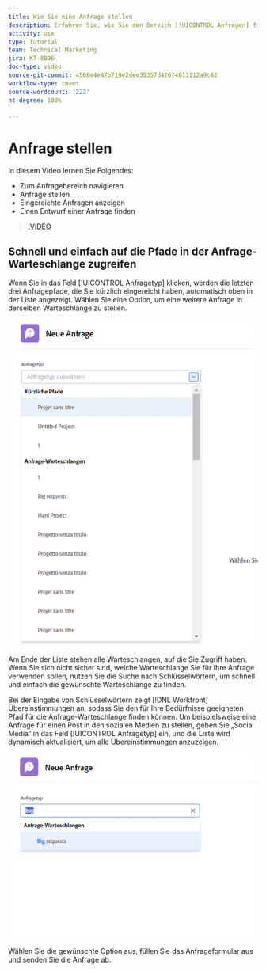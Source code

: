 ```yaml
---
title: Wie Sie eine Anfrage stellen
description: Erfahren Sie, wie Sie den Bereich [!UICONTROL Anfragen] finden und eine Anfrage stellen können. Dann erfahren Sie, wie Sie eingereichte Anfragen und Entwurfsanfragen einsehen können.
activity: use
type: Tutorial
team: Technical Marketing
jira: KT-8806
doc-type: video
source-git-commit: 4568e4e47b719e2dee35357d42674613112a9c43
workflow-type: tm+mt
source-wordcount: '222'
ht-degree: 100%

---
```


# Anfrage stellen

In diesem Video lernen Sie Folgendes:

* Zum Anfragebereich navigieren
* Anfrage stellen
* Eingereichte Anfragen anzeigen
* Einen Entwurf einer Anfrage finden

>[!VIDEO](https://video.tv.adobe.com/v/336092/?quality=12&learn=on&enablevpops)

## Schnell und einfach auf die Pfade in der Anfrage-Warteschlange zugreifen

Wenn Sie in das Feld [!UICONTROL Anfragetyp] klicken, werden die letzten drei Anfragepfade, die Sie kürzlich eingereicht haben, automatisch oben in der Liste angezeigt. Wählen Sie eine Option, um eine weitere Anfrage in derselben Warteschlange zu stellen.

![Das Anfragetyp-Menü zeigt eine Liste der letzten Anfragepfade](assets/collaborator-fundamentals-1.png)

Am Ende der Liste stehen alle Warteschlangen, auf die Sie Zugriff haben. Wenn Sie sich nicht sicher sind, welche Warteschlange Sie für Ihre Anfrage verwenden sollen, nutzen Sie die Suche nach Schlüsselwörtern, um schnell und einfach die gewünschte Warteschlange zu finden.

Bei der Eingabe von Schlüsselwörtern zeigt [!DNL Workfront] Übereinstimmungen an, sodass Sie den für Ihre Bedürfnisse geeigneten Pfad für die Anfrage-Warteschlange finden können. Um beispielsweise eine Anfrage für einen Post in den sozialen Medien zu stellen, geben Sie „Social Media“ in das Feld [!UICONTROL Anfragetyp] ein, und die Liste wird dynamisch aktualisiert, um alle Übereinstimmungen anzuzeigen.

![Anfragetyp-Menü mit einem Wort, das in das Feld eingegeben wird, um die letzten Anfragepfade anzuzeigen](assets/collaborator-fundamentals-2.png)

Wählen Sie die gewünschte Option aus, füllen Sie das Anfrageformular aus und senden Sie die Anfrage ab.

<!--
Learn more
Requests area overview
Create and submit Workfront requests
Guides
Make a work request
-->
